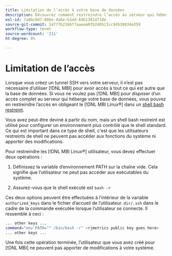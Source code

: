 ```yaml
---
title: Limitation de l’accès à votre base de données
description: Découvrez comment restreindre l’accès au serveur qui héberge votre base de données.
exl-id: 7a0bc0d7-086e-4a6e-b1dd-6db13814710e
source-git-commit: 14777b216bf7aaeea0fb2d0513cc94539034a359
workflow-type: tm+mt
source-wordcount: '211'
ht-degree: 0%

---
```


# Limitation de l’accès

Lorsque vous créez un tunnel SSH vers votre serveur, il n’est pas nécessaire d’utiliser [!DNL MBI] pour avoir accès à tout ce qui est autre que la base de données. Si vous ne voulez pas [!DNL MBI] pour disposer d’un accès complet au serveur qui héberge votre base de données, vous pouvez en restreindre l’accès en obligeant le [!DNL MBI Linux®] dans un [shell bash restreint](https://www.gnu.org/software/bash/manual/html_node/The-Restricted-Shell.html).

Vous avez peut-être deviné à partir du nom, mais un shell bash restreint est utilisé pour configurer un environnement plus contrôlé que le shell standard. Ce qui est important dans ce type de shell, c&#39;est que les utilisateurs restreints de shell ne peuvent pas accéder aux fonctions du système ni apporter des modifications.

Pour restreindre les [!DNL MBI Linux®] utilisateur, vous devez effectuer deux opérations :

1. Définissez la variable d’environnement PATH sur la chaîne vide. Cela signifie que l’utilisateur ne peut pas accéder aux exécutables du système.

1. Assurez-vous que le shell exécuté est `bash -r`

Ces deux options peuvent être effectuées à l’intérieur de la variable `authorized_keys` dans le fichier d’accueil de l’utilisateur. `dir/.ssh` dans le cadre de la commande exécutée lorsque l’utilisateur se connecte. Il ressemble à ceci :

```bash
... other keys ...
command="env PATH="" /bin/bash -r" <rjmetrics public key goes here>
... other keys ...
```

Une fois cette opération terminée, l’utilisateur que vous avez créé pour [!DNL MBI] ne peuvent pas apporter de modifications à votre système.
